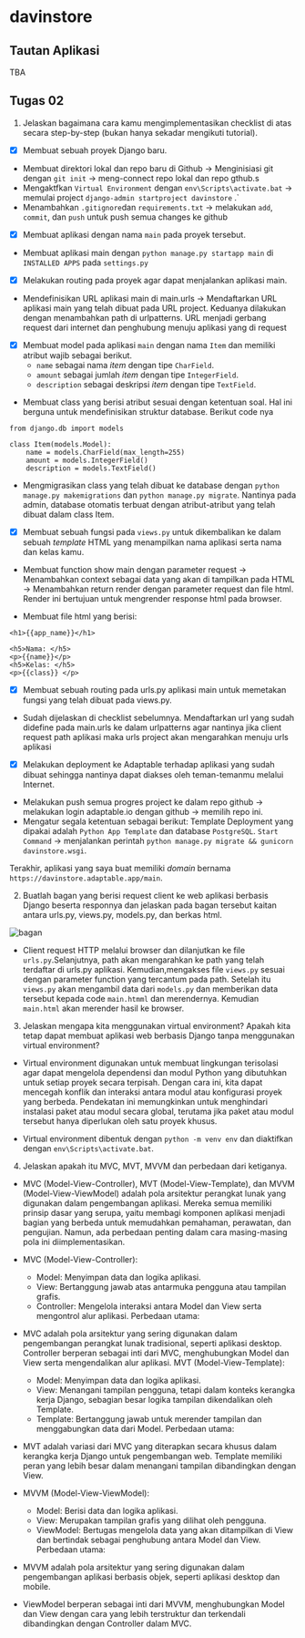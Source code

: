 # davinstore

## Tautan Aplikasi
TBA

## Tugas 02
1. Jelaskan bagaimana cara kamu mengimplementasikan checklist di atas secara step-by-step (bukan hanya sekadar mengikuti tutorial).

 - [x] Membuat sebuah proyek Django baru.

- Membuat direktori lokal dan repo baru di Github -> Menginisiasi git dengan `git init` -> meng-connect repo lokal dan repo gthub.s
- Mengaktfkan `Virtual Environment` dengan `env\Scripts\activate.bat` -> memulai project `django-admin startproject davinstore` .` 
- Menambahkan `.gitignore`dan `requirements.txt` -> melakukan `add`, `commit`, dan `push` untuk push semua changes ke github

 - [x]  Membuat aplikasi dengan nama `main` pada proyek tersebut.

- Membuat aplikasi main dengan `python manage.py startapp main` di `INSTALLED APPS` pada `settings.py`


 - [x] Melakukan routing pada proyek agar dapat menjalankan aplikasi main.

- Mendefinisikan URL aplikasi main di main.urls -> Mendaftarkan URL aplikasi main yang telah dibuat pada URL project. Keduanya dilakukan dengan menambahkan path di urlpatterns. URL menjadi gerbang request dari internet dan penghubung menuju aplikasi yang di request


 - [x] Membuat model pada aplikasi `main` dengan nama `Item` dan memiliki atribut wajib sebagai berikut.
    + `name` sebagai nama *item* dengan tipe `CharField`.
    + `amount` sebagai jumlah *item* dengan tipe `IntegerField`.
    + `description` sebagai deskripsi *item* dengan tipe `TextField`.

- Membuat class yang berisi atribut sesuai dengan ketentuan soal. Hal ini berguna untuk mendefinisikan struktur database. Berikut code nya
```
from django.db import models

class Item(models.Model):
    name = models.CharField(max_length=255)
    amount = models.IntegerField()
    description = models.TextField()
```

- Mengmigrasikan class yang telah dibuat ke database dengan `python manage.py makemigrations` dan `python manage.py migrate`. Nantinya pada admin, database otomatis terbuat dengan atribut-atribut yang telah dibuat dalam class Item.

 - [x] Membuat sebuah fungsi pada `views.py` untuk dikembalikan ke dalam sebuah *template* HTML yang menampilkan nama aplikasi serta nama dan kelas kamu.

- Membuat function show main dengan parameter request -> Menambahkan context sebagai data yang akan di tampilkan pada HTML -> Menambahkan return render dengan parameter request dan file html. Render ini bertujuan untuk mengrender response html pada browser.

- Membuat file html yang berisi:

```
<h1>{{app_name}}</h1>

<h5>Nama: </h5>
<p>{{name}}</p> 
<h5>Kelas: </h5>
<p>{{class}} </p>
```


 - [x] Membuat sebuah routing pada urls.py aplikasi main untuk memetakan fungsi yang telah dibuat pada views.py.

- Sudah dijelaskan di checklist sebelumnya. Mendaftarkan url yang sudah didefine pada main.urls ke dalam urlpatterns agar nantinya jika client request path aplikasi maka urls project akan mengarahkan menuju urls aplikasi

 - [x] Melakukan deployment ke Adaptable terhadap aplikasi yang sudah dibuat sehingga nantinya dapat diakses oleh teman-temanmu melalui Internet.

- Melakukan push semua progres project ke dalam repo github -> melakukan login adaptable.io dengan github -> memilih repo ini.
- Mengatur segala ketentuan sebagai berikut: Template Deployment yang dipakai adalah `Python App Template` dan database `PostgreSQL`. `Start Command` -> menjalankan perintah `python manage.py migrate && gunicorn davinstore.wsgi`.

Terakhir, aplikasi yang saya buat memiliki *domain* bernama `https://davinstore.adaptable.app/main`.


2. Buatlah bagan yang berisi request client ke web aplikasi berbasis Django beserta responnya dan jelaskan pada bagan tersebut kaitan antara urls.py, views.py, models.py, dan berkas html.

![bagan](https://github.com/davin42/tokodavin/assets/124948495/d2a5594a-c8dd-460a-9aee-8170ff5e1aea)

- Client request HTTP melalui browser dan dilanjutkan ke file `urls.py`.Selanjutnya, path akan mengarahkan ke path yang telah terdaftar di urls.py aplikasi. Kemudian,mengakses file `views.py` sesuai dengan parameter function yang tercantum pada path. Setelah itu `views.py` akan mengambil data dari `models.py` dan memberikan data tersebut kepada code `main.htmml` dan merendernya. Kemudian `main.html` akan merender hasil ke browser.

3. Jelaskan mengapa kita menggunakan virtual environment? Apakah kita tetap dapat membuat aplikasi web berbasis Django tanpa menggunakan virtual environment?

- Virtual environment digunakan untuk membuat lingkungan terisolasi agar dapat mengelola dependensi dan modul Python yang dibutuhkan untuk setiap proyek secara terpisah. Dengan cara ini, kita dapat mencegah konflik dan interaksi antara modul atau konfigurasi proyek yang berbeda. Pendekatan ini memungkinkan untuk menghindari instalasi paket atau modul secara global, terutama jika paket atau modul tersebut hanya diperlukan oleh satu proyek khusus.

- Virtual environment dibentuk dengan  `python -m venv env` dan diaktifkan dengan  `env\Scripts\activate.bat`.

4. Jelaskan apakah itu MVC, MVT, MVVM dan perbedaan dari ketiganya.

- MVC (Model-View-Controller), MVT (Model-View-Template), dan MVVM (Model-View-ViewModel) adalah pola arsitektur perangkat lunak yang digunakan dalam pengembangan aplikasi. Mereka semua memiliki prinsip dasar yang serupa, yaitu membagi komponen aplikasi menjadi bagian yang berbeda untuk memudahkan pemahaman, perawatan, dan pengujian. Namun, ada perbedaan penting dalam cara masing-masing pola ini diimplementasikan.

- MVC (Model-View-Controller):

    -  Model: Menyimpan data dan logika aplikasi.
    - View: Bertanggung jawab atas antarmuka pengguna atau tampilan grafis.
    - Controller: Mengelola interaksi antara Model dan View serta mengontrol alur aplikasi.
Perbedaan utama:

- MVC adalah pola arsitektur yang sering digunakan dalam pengembangan perangkat lunak tradisional, seperti aplikasi desktop.
Controller berperan sebagai inti dari MVC, menghubungkan Model dan View serta mengendalikan alur aplikasi.
MVT (Model-View-Template):

    - Model: Menyimpan data dan logika aplikasi.
    - View: Menangani tampilan pengguna, tetapi dalam konteks kerangka kerja Django, sebagian besar logika tampilan dikendalikan oleh Template.
    - Template: Bertanggung jawab untuk merender tampilan dan menggabungkan data dari Model.
Perbedaan utama:

- MVT adalah variasi dari MVC yang diterapkan secara khusus dalam kerangka kerja Django untuk pengembangan web.
Template memiliki peran yang lebih besar dalam menangani tampilan dibandingkan dengan View.

- MVVM (Model-View-ViewModel):

    - Model: Berisi data dan logika aplikasi.
    - View: Merupakan tampilan grafis yang dilihat oleh pengguna.
    - ViewModel: Bertugas mengelola data yang akan ditampilkan di View dan bertindak sebagai penghubung antara Model dan View.
Perbedaan utama:

- MVVM adalah pola arsitektur yang sering digunakan dalam pengembangan aplikasi berbasis objek, seperti aplikasi desktop dan mobile.
- ViewModel berperan sebagai inti dari MVVM, menghubungkan Model dan View dengan cara yang lebih terstruktur dan terkendali dibandingkan dengan Controller dalam MVC.
